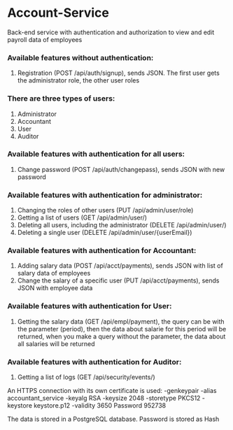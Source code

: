 # Account-Service 
 Back-end service with authentication and authorization to view and edit payroll data of employees
### Available features without authentication:
1) Registration (POST /api/auth/signup), sends JSON. The first user gets the administrator role, the other user roles

### There are three types of users:
1) Administrator
2) Accountant
3) User
4) Auditor

### Available features with authentication for all users:
1) Change password (POST /api/auth/changepass), sends JSON with new password

### Available features with authentication for administrator:
1) Changing the roles of other users (PUT /api/admin/user/role)
2) Getting a list of users (GET /api/admin/user/)
3) Deleting all users, including the administrator  (DELETE /api/admin/user/)
4) Deleting a single user (DELETE /api/admin/user/{userEmail})

### Available features with authentication for Accountant:
1) Adding salary data (POST /api/acct/payments), sends JSON with list of salary data of employees
2) Change the salary of a specific user (PUT /api/acct/payments), sends JSON with employee data

### Available features with authentication for User:
1) Getting the salary data (GET /api/empl/payment), the query can be with the parameter (period), then the data about salarie for this period will be returned, when you make a query without the parameter, the data about all salaries will be returned

### Available features with authentication for Auditor:
1) Getting a list of logs (GET /api/security/events/)

An HTTPS connection with its own certificate is used:
-genkeypair -alias accountant_service -keyalg RSA -keysize 2048 -storetype PKCS12 -keystore keystore.p12 -validity 3650
Password 952738

The data is stored in a PostgreSQL database.
Password is stored as Hash



